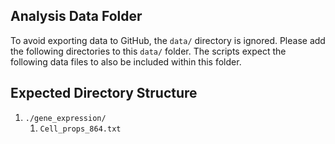 Analysis Data Folder
--------------------

To avoid exporting data to GitHub, the `data/` directory is ignored. Please add the following
directories to this `data/` folder. The scripts expect the following data files to also be
included within this folder.

## Expected Directory Structure

1. `./gene_expression/`
    1. `Cell_props_864.txt`
